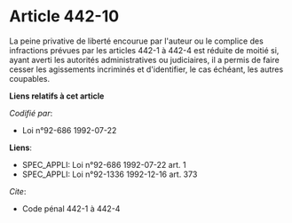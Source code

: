 # Article 442-10

La peine privative de liberté encourue par l'auteur ou le complice des infractions prévues par les articles 442-1 à 442-4 est
réduite de moitié si, ayant averti les autorités administratives ou judiciaires, il a permis de faire cesser les agissements
incriminés et d'identifier, le cas échéant, les autres coupables.

**Liens relatifs à cet article**

_Codifié par_:

  - Loi n°92-686 1992-07-22

**Liens**:

  - SPEC_APPLI: Loi n°92-686 1992-07-22 art. 1
  - SPEC_APPLI: Loi n°92-1336 1992-12-16 art. 373

_Cite_:

  - Code pénal 442-1 à 442-4
